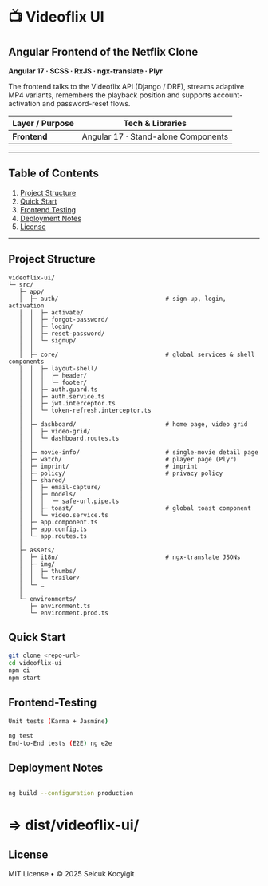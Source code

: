 # 📺 Videoflix UI

## Angular Frontend of the Netflix Clone

**Angular 17 · SCSS · RxJS · ngx-translate · Plyr**

The frontend talks to the Videoflix API (Django / DRF), streams adaptive MP4
variants, remembers the playback position and supports account-activation and
password-reset flows.

| Layer / Purpose | Tech & Libraries                    |
| --------------- | ----------------------------------- |
| **Frontend**    | Angular 17 · Stand-alone Components |

---

## Table of Contents

1. [Project Structure](#project-structure)
2. [Quick Start](#quick-start)
3. [Frontend Testing](#frontend-testing)
4. [Deployment Notes](#deployment-notes)
5. [License](#license)

---

## Project Structure 

```text
videoflix-ui/
└─ src/
   ├─ app/
   │  ├─ auth/                              # sign-up, login, activation
   │  │  ├─ activate/
   │  │  ├─ forgot-password/
   │  │  ├─ login/
   │  │  ├─ reset-password/
   │  │  └─ signup/
   │  │
   │  ├─ core/                              # global services & shell components
   │  │  ├─ layout-shell/
   │  │  │  ├─ header/
   │  │  │  └─ footer/
   │  │  ├─ auth.guard.ts
   │  │  ├─ auth.service.ts
   │  │  ├─ jwt.interceptor.ts
   │  │  └─ token-refresh.interceptor.ts
   │  │
   │  ├─ dashboard/                         # home page, video grid
   │  │  ├─ video-grid/
   │  │  └─ dashboard.routes.ts
   │  │
   │  ├─ movie-info/                        # single-movie detail page
   │  ├─ watch/                             # player page (Plyr)
   │  ├─ imprint/                           # imprint
   │  ├─ policy/                            # privacy policy
   │  ├─ shared/
   │  │  ├─ email-capture/
   │  │  ├─ models/
   │  │  │  └─ safe-url.pipe.ts
   │  │  ├─ toast/                          # global toast component
   │  │  └─ video.service.ts
   │  ├─ app.component.ts
   │  ├─ app.config.ts
   │  └─ app.routes.ts
   │
   ├─ assets/
   │  ├─ i18n/                              # ngx-translate JSONs
   │  ├─ img/
   │  │  ├─ thumbs/
   │  │  └─ trailer/
   │  └─ …
   │
   └─ environments/
      ├─ environment.ts
      └─ environment.prod.ts
```

## Quick Start

```bash
git clone <repo-url>
cd videoflix-ui
npm ci
npm start

```

## Frontend-Testing
```bash
Unit tests (Karma + Jasmine) 

ng test
End-to-End tests (E2E) ng e2e
```
## Deployment Notes
```bash

ng build --configuration production
```

# ⇒ dist/videoflix-ui/

## License

MIT License • © 2025 Selcuk Kocyigit